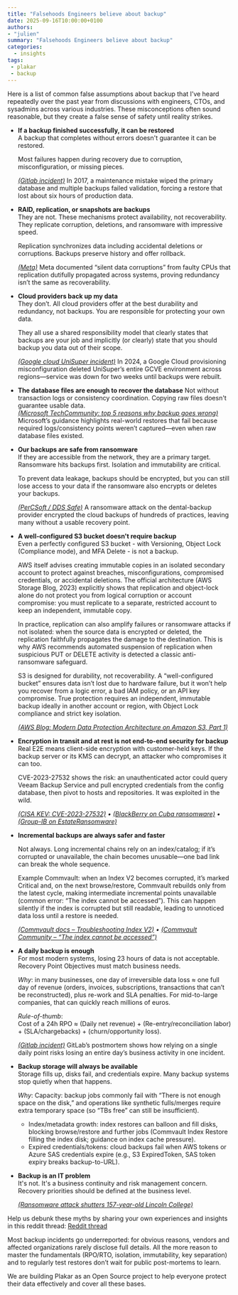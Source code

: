 ```yaml
---
title: "Falsehoods Engineers believe about backup"
date: 2025-09-16T10:00:00+0100
authors:
- "julien"
summary: "Falsehoods Engineers believe about backup"
categories:
  - insights
tags:
 - plakar
 - backup
---
```


Here is a list of common false assumptions about backup that I’ve heard repeatedly over the past year from discussions with engineers, CTOs, and sysadmins across various industries.
These misconceptions often sound reasonable, but they create a false sense of safety until reality strikes.

- **If a backup finished successfully, it can be restored**  
  A backup that completes without errors doesn't guarantee it can be restored.

  Most failures happen during recovery due to corruption, misconfiguration, or missing pieces.

  *[(Gitlab incident)](https://about.gitlab.com/blog/gitlab-dot-com-database-incident/)*
  In 2017, a maintenance mistake wiped the primary database and multiple backups failed validation, forcing a restore that lost about six hours of production data.


- **RAID, replication, or snapshots are backups**  
  They are not. These mechanisms protect availability, not recoverability. They replicate corruption, deletions, and ransomware with impressive speed.
  
  Replication synchronizes data including accidental deletions or corruptions. Backups preserve history and offer rollback.

  *[(Meta)](https://arxiv.org/abs/2102.11245)*
  Meta documented “silent data corruptions” from faulty CPUs that replication dutifully propagated across systems, proving redundancy isn’t the same as recoverability.


- **Cloud providers back up my data**  
  They don’t. All cloud providers offer at the best durability and redundancy, not backups. You are responsible for protecting your own data.
  
  They all use a shared responsibility model that clearly states that backups are your job and implicitly (or clearly) state that you should backup you data out of their scope.

  *[(Google cloud UniSuper incident)](https://blocksandfiles.com/2024/05/14/google-cloud-unisuper/)*
  In 2024, a Google Cloud provisioning misconfiguration deleted UniSuper’s entire GCVE environment across regions—service was down for two weeks until backups were rebuilt.

- **The database files are enough to recover the database** 
  Not without transaction logs or consistency coordination. Copying raw files doesn't guarantee usable data.  
  *[(Microsoft TechCommunity: top 5 reasons why backup goes wrong)](https://techcommunity.microsoft.com/blog/azuregovernanceandmanagementblog/the-top-5-reasons-why-backup-and-recovery-in-the-cloud-goes-wrong-and-how-to-avo/3676072?utm_source=chatgpt.com)*
  Microsoft’s guidance highlights real-world restores that fail because required logs/consistency points weren’t captured—even when raw database files existed.

- **Our backups are safe from ransomware**  
  If they are accessible from the network, they are a primary target. Ransomware hits backups first. Isolation and immutability are critical.

  To prevent data leakage, backups should be encrypted, but you can still lose access to your data if the ransomware also encrypts or deletes your backups.

  *[(PerCSoft / DDS Safe)](https://krebsonsecurity.com/2019/08/ransomware-bites-dental-data-backup-firm/)*
  A ransomware attack on the dental-backup provider encrypted the cloud backups of hundreds of practices, leaving many without a usable recovery point.

- **A well-configured S3 bucket doesn't require backup**  
  Even a perfectly configured S3 bucket - with Versioning, Object Lock (Compliance mode), and MFA Delete - is not a backup.

  AWS itself advises creating immutable copies in an isolated secondary account to protect against breaches, misconfigurations, compromised credentials, or accidental deletions.
  The official architecture (AWS Storage Blog, 2023) explicitly shows that replication and object-lock alone do not protect you from logical corruption or account compromise: you must replicate to a separate, restricted account to keep an independent, immutable copy.

  In practice, replication can also amplify failures or ransomware attacks if not isolated: when the source data is encrypted or deleted, the replication faithfully propagates the damage to the destination. This is why AWS recommends automated suspension of replication when suspicious PUT or DELETE activity is detected a classic anti-ransomware safeguard.

  S3 is designed for durability, not recoverability. A “well-configured bucket” ensures data isn’t lost due to hardware failure, but it won’t help you recover from a logic error, a bad IAM policy, or an API key compromise.
  True protection requires an independent, immutable backup ideally in another account or region, with Object Lock compliance and strict key isolation.

  *[(AWS Blog: Modern Data Protection Architecture on Amazon S3, Part 1)](https://aws.amazon.com/blogs/storage/modern-data-protection-architecture-on-amazon-s3-part-1/?utm_source=chatgpt.com)*

- **Encryption in transit and at rest is not end-to-end security for backup**  
  Real E2E means client-side encryption with customer-held keys. If the backup server or its KMS can decrypt, an attacker who compromises it can too.  
  
  CVE-2023-27532 shows the risk: an unauthenticated actor could query Veeam Backup Service and pull encrypted credentials from the config database, then pivot to hosts and repositories. It was exploited in the wild.  
  
  *[(CISA KEV: CVE-2023-27532)](https://www.cisa.gov/known-exploited-vulnerabilities-catalog) • [(BlackBerry on Cuba ransomware)](https://blogs.blackberry.com/en/2023/08/cuba-ransomware-deploys-new-tools-targets-critical-infrastructure-sector-in-the-usa-and-it-integrator-in-latin-america) • [(Group-IB on EstateRansomware)](https://www.group-ib.com/resources/research-blog/)*


- **Incremental backups are always safer and faster**  

  Not always. Long incremental chains rely on an index/catalog; if it’s corrupted or unavailable, the chain becomes unusable—one bad link can break the whole sequence.

  Example Commvault: when an Index V2 becomes corrupted, it’s marked Critical and, on the next browse/restore, Commvault rebuilds only from the latest cycle, making intermediate incremental points unavailable (common error: “The index cannot be accessed”).
  This can happen silently if the index is corrupted but still readable, leading to unnoticed data loss until a restore is needed.

  *[(Commvault docs – Troubleshooting Index V2)](https://documentation.commvault.com/v11/commcell-console/troubleshooting_indexing_version_2.html) • [(Commvault Community – “The index cannot be accessed”)](https://community.commvault.com/self-hosted-q-a-2/when-doing-restore-error-the-index-cannot-be-accessed-2615)*


- **A daily backup is enough**  
  For most modern systems, losing 23 hours of data is not acceptable. Recovery Point Objectives must match business needs.

  *Why*: in many businesses, one day of irreversible data loss ≈ one full day of revenue (orders, invoices, subscriptions, transactions that can’t be reconstructed), plus re-work and SLA penalties. For mid-to-large companies, that can quickly reach millions of euros.

  *Rule-of-thumb*:  
  Cost of a 24h RPO ≈ (Daily net revenue) + (Re-entry/reconciliation labor) + (SLA/chargebacks) + (churn/opportunity loss).

  *[(Gitlab incident)](https://about.gitlab.com/blog/gitlab-dot-com-database-incident/)*
  GitLab’s postmortem shows how relying on a single daily point risks losing an entire day’s business activity in one incident.

- **Backup storage will always be available**  
  Storage fills up, disks fail, and credentials expire. Many backup systems stop quietly when that happens.
  
  *Why*: Capacity: backup jobs commonly fail with “There is not enough space on the disk,” and operations like synthetic fulls/merges require extra temporary space (so “TBs free” can still be insufficient).
    - Index/metadata growth: index restores can balloon and fill disks, blocking browse/restore and further jobs (Commvault Index Restore filling the index disk; guidance on index cache pressure).
    - Expired credentials/tokens: cloud backups fail when AWS tokens or Azure SAS credentials expire (e.g., S3 ExpiredToken, SAS token expiry breaks backup-to-URL).

- **Backup is an IT problem**  
  It's not. It's a business continuity and risk management concern. Recovery priorities should be defined at the business level.
  
  *[(Ransomware attack shutters 157-year-old Lincoln College)](https://www.cbsnews.com/news/lincoln-college-closes-ransomware-hackers-illinois/)*



Help us debunk these myths by sharing your own experiences and insights in this reddit thread: [Reddit thread](https://www.reddit.com/r/plakar/comments/1o4ovbr/falsehoods_engineers_believe_about_backup/)

Most backup incidents go underreported: for obvious reasons, vendors and affected organizations rarely disclose full details. All the more reason to master the fundamentals (RPO/RTO, isolation, immutability, key separation) and to regularly test restores don’t wait for public post-mortems to learn.

We are building Plakar as an Open Source project to help everyone protect their data effectively and cover all these bases.